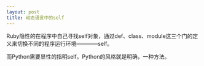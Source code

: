```yaml
---
layout: post
title: 动态语言中的self
---
```


Ruby隐性的在程序中自己寻找self对象，通过def、class、module这三个门的定义来切换不同的程序运行环境————self。

而Python需要显性的指明self。Python的风格就是明确，一种方法。